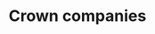 ---
title: Crown companies
longTitle: 'Crown companies'
tags:
- gccommon
usedFor:
- "[[Crown corporations]]"
---